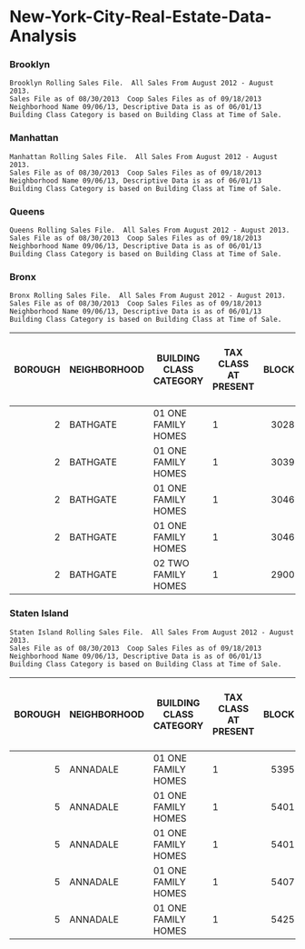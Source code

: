 # New-York-City-Real-Estate-Data-Analysis
	
	
### Brooklyn
	Brooklyn Rolling Sales File.  All Sales From August 2012 - August 2013. 
	Sales File as of 08/30/2013  Coop Sales Files as of 09/18/2013
	Neighborhood Name 09/06/13, Descriptive Data is as of 06/01/13
	Building Class Category is based on Building Class at Time of Sale.
	
### Manhattan
	Manhattan Rolling Sales File.  All Sales From August 2012 - August 2013. 
	Sales File as of 08/30/2013  Coop Sales Files as of 09/18/2013
	Neighborhood Name 09/06/13, Descriptive Data is as of 06/01/13
	Building Class Category is based on Building Class at Time of Sale.
	
### Queens
	Queens Rolling Sales File.  All Sales From August 2012 - August 2013. 
	Sales File as of 08/30/2013  Coop Sales Files as of 09/18/2013
	Neighborhood Name 09/06/13, Descriptive Data is as of 06/01/13
	Building Class Category is based on Building Class at Time of Sale.
	
### Bronx
	Bronx Rolling Sales File.  All Sales From August 2012 - August 2013. 
	Sales File as of 08/30/2013  Coop Sales Files as of 09/18/2013
	Neighborhood Name 09/06/13, Descriptive Data is as of 06/01/13
	Building Class Category is based on Building Class at Time of Sale.
	
<table class="table table-bordered table-hover table-condensed">
<thead><tr><th title="Field #1">BOROUGH</th>
<th title="Field #2">NEIGHBORHOOD</th>
<th title="Field #3">BUILDING CLASS CATEGORY</th>
<th title="Field #4">TAX CLASS AT PRESENT</th>
<th title="Field #5">BLOCK</th>
<th title="Field #6">LOT</th>
<th title="Field #7">EASE-MENT</th>
<th title="Field #8">BUILDING CLASS AT PRESENT</th>
<th title="Field #9">ADDRESS</th>
<th title="Field #10">APART<br/>MENT<br/>NUMBER</th>
<th title="Field #11">ZIP CODE</th>
<th title="Field #12">RESIDENTIAL UNITS</th>
<th title="Field #13">COMMERCIAL UNITS</th>
<th title="Field #14">TOTAL UNITS</th>
<th title="Field #15">LAND SQUARE FEET</th>
<th title="Field #16">GROSS SQUARE FEET</th>
<th title="Field #17">YEAR BUILT</th>
<th title="Field #18">TAX CLASS AT TIME OF SALE</th>
<th title="Field #19">BUILDING CLASS AT TIME OF SALE</th>
<th title="Field #20">SALE<br/>PRICE</th>
<th title="Field #21">SALE DATE</th>
</tr></thead>
<tbody><tr>
<td align="right">2</td>
<td>BATHGATE                 </td>
<td>01  ONE FAMILY HOMES                        </td>
<td>1</td>
<td align="right">3028</td>
<td align="right">25</td>
<td> </td>
<td>A5</td>
<td> 412 EAST 179TH STREET                     </td>
<td>            </td>
<td align="right">10457</td>
<td>1</td>
<td align="right">0</td>
<td>1</td>
<td>1,842</td>
<td>2,048</td>
<td align="right">1901</td>
<td align="right"> 1 </td>
<td> A5 </td>
<td>$355,000</td>
<td>7/8/2013</td>
</tr>
<tr>
<td align="right">2</td>
<td>BATHGATE                 </td>
<td>01  ONE FAMILY HOMES                        </td>
<td>1</td>
<td align="right">3039</td>
<td align="right">28</td>
<td> </td>
<td>A1</td>
<td> 2329 WASHINGTON AVENUE                    </td>
<td>            </td>
<td align="right">10458</td>
<td>1</td>
<td align="right">0</td>
<td>1</td>
<td>1,103</td>
<td>1,290</td>
<td align="right">1910</td>
<td align="right"> 1 </td>
<td> A1 </td>
<td>$474,819</td>
<td>5/20/2013</td>
</tr>
<tr>
<td align="right">2</td>
<td>BATHGATE                 </td>
<td>01  ONE FAMILY HOMES                        </td>
<td>1</td>
<td align="right">3046</td>
<td align="right">39</td>
<td> </td>
<td>A1</td>
<td> 2075 BATHGATE AVENUE                      </td>
<td>            </td>
<td align="right">10457</td>
<td>1</td>
<td align="right">0</td>
<td>1</td>
<td>1,986</td>
<td>1,344</td>
<td align="right">1899</td>
<td align="right"> 1 </td>
<td> A1 </td>
<td>$210,000</td>
<td>3/12/2013</td>
</tr>
<tr>
<td align="right">2</td>
<td>BATHGATE                 </td>
<td>01  ONE FAMILY HOMES                        </td>
<td>1</td>
<td align="right">3046</td>
<td align="right">52</td>
<td> </td>
<td>A1</td>
<td> 2047 BATHGATE AVENUE                      </td>
<td>            </td>
<td align="right">10457</td>
<td>1</td>
<td align="right">0</td>
<td>1</td>
<td>2,329</td>
<td>1,431</td>
<td align="right">1901</td>
<td align="right"> 1 </td>
<td> A1 </td>
<td>$343,116</td>
<td>7/1/2013</td>
</tr>
<tr>
<td align="right">2</td>
<td>BATHGATE                 </td>
<td>02  TWO FAMILY HOMES                        </td>
<td>1</td>
<td align="right">2900</td>
<td align="right">61</td>
<td> </td>
<td>S2</td>
<td> 406 EAST TREMONT AVENUE                   </td>
<td>            </td>
<td align="right">10457</td>
<td>2</td>
<td align="right">1</td>
<td>3</td>
<td>1,855</td>
<td>4,452</td>
<td align="right">1931</td>
<td align="right"> 1 </td>
<td> S2 </td>
<td>$0</td>
<td>8/31/2012</td>
</tr>

</tbody></table>
	
### Staten Island
	Staten Island Rolling Sales File.  All Sales From August 2012 - August 2013. 
	Sales File as of 08/30/2013  Coop Sales Files as of 09/18/2013
	Neighborhood Name 09/06/13, Descriptive Data is as of 06/01/13
	Building Class Category is based on Building Class at Time of Sale.
 

<table class="table table-bordered table-hover table-condensed">
<thead><tr><th title="Field #1">BOROUGH</th>
<th title="Field #2">NEIGHBORHOOD</th>
<th title="Field #3">BUILDING CLASS CATEGORY</th>
<th title="Field #4">TAX CLASS AT PRESENT</th>
<th title="Field #5">BLOCK</th>
<th title="Field #6">LOT</th>
<th title="Field #7">EASE-MENT</th>
<th title="Field #8">BUILDING CLASS AT PRESENT</th>
<th title="Field #9">ADDRESS</th>
<th title="Field #10">APART<br/>MENT<br/>NUMBER</th>
<th title="Field #11">ZIP CODE</th>
<th title="Field #12">RESIDENTIAL UNITS</th>
<th title="Field #13">COMMERCIAL UNITS</th>
<th title="Field #14">TOTAL UNITS</th>
<th title="Field #15">LAND SQUARE FEET</th>
<th title="Field #16">GROSS SQUARE FEET</th>
<th title="Field #17">YEAR BUILT</th>
<th title="Field #18">TAX CLASS AT TIME OF SALE</th>
<th title="Field #19">BUILDING CLASS AT TIME OF SALE</th>
<th title="Field #20">SALE<br/>PRICE</th>
<th title="Field #21">SALE DATE</th>
</tr></thead>
<tbody><tr>
<td align="right">5</td>
<td>ANNADALE                 </td>
<td>01  ONE FAMILY HOMES                        </td>
<td>1</td>
<td align="right">5395</td>
<td align="right">32</td>
<td> </td>
<td>A1</td>
<td> 541 SYCAMORE STREET                       </td>
<td>            </td>
<td align="right">10312</td>
<td>1</td>
<td>0</td>
<td>1</td>
<td>13,320</td>
<td>4,696</td>
<td align="right">1985</td>
<td> 1 </td>
<td> A1 </td>
<td>$1,200,000</td>
<td>8/15/2012</td>
</tr>
<tr>
<td align="right">5</td>
<td>ANNADALE                 </td>
<td>01  ONE FAMILY HOMES                        </td>
<td>1</td>
<td align="right">5401</td>
<td align="right">10</td>
<td> </td>
<td>A2</td>
<td> 16 JANSEN STREET                          </td>
<td>            </td>
<td align="right">10312</td>
<td>1</td>
<td>0</td>
<td>1</td>
<td>10,800</td>
<td>2,015</td>
<td align="right">1980</td>
<td> 1 </td>
<td> A2 </td>
<td>$705,000</td>
<td>2/8/2013</td>
</tr>
<tr>
<td align="right">5</td>
<td>ANNADALE                 </td>
<td>01  ONE FAMILY HOMES                        </td>
<td>1</td>
<td align="right">5401</td>
<td align="right">38</td>
<td> </td>
<td>A1</td>
<td> 27 WEAVER STREET                          </td>
<td>            </td>
<td align="right">10312</td>
<td>1</td>
<td>0</td>
<td>1</td>
<td>10,833</td>
<td>2,128</td>
<td align="right">1980</td>
<td> 1 </td>
<td> A1 </td>
<td>$127,500</td>
<td>9/26/2012</td>
</tr>
<tr>
<td align="right">5</td>
<td>ANNADALE                 </td>
<td>01  ONE FAMILY HOMES                        </td>
<td>1</td>
<td align="right">5407</td>
<td align="right">11</td>
<td> </td>
<td>A1</td>
<td> 24 ELMBANK STREET                         </td>
<td>            </td>
<td align="right">10312</td>
<td>1</td>
<td>0</td>
<td>1</td>
<td>5,000</td>
<td>1,520</td>
<td align="right">1910</td>
<td> 1 </td>
<td> A1 </td>
<td>$237,276</td>
<td>11/29/2012</td>
</tr>
<tr>
<td align="right">5</td>
<td>ANNADALE                 </td>
<td>01  ONE FAMILY HOMES                        </td>
<td>1</td>
<td align="right">5425</td>
<td align="right">39</td>
<td> </td>
<td>A1</td>
<td> 23 SANDGAP STREET                         </td>
<td>  </td>
<td align="right"> </td>
<td> </td>
<td> </td>
<td> </td>
<td> </td>
<td> </td>
<td align="right"> </td>
<td> </td>
<td> </td>
<td> </td>
<td> </td>
</tr>
</tbody></table>
